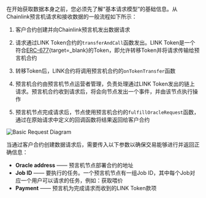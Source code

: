 在开始获取数据本身之前，您必须先了解“基本请求模型”的基础信息。从Chainlink预言机请求和接收数据的一般流程如下所示：

1. 客户合约创建并向Chainlink预言机发出数据请求

2. 请求通过LINK Token合约的`transferAndCall`函数发出。LINK Token是一个符合[ERC-677](https://github.com/ethereum/EIPs/issues/677){target=_blank}的Token，即允许转移Token并将请求传输给预言机合约

3. 转移Token后，LINK合约将调用预言机合约的`onTokenTransfer`函数

4. 预言机合约由预言机节点运营者管理，负责处理通过LINK Token发出的链上请求。预言机合约收到请求后，将会向节点发出一个事件，并由该节点执行操作

5. 预言机节点完成请求后，节点使用预言机合约的`fulfillOracleRequest`函数，通过在原始请求中定义的回调函数将结果返回给客户合约

![Basic Request Diagram](/images/builders/integrations/oracles/chainlink/chainlink-basic-request.png)

当通过客户合约创建数据请求后，需要传入以下参数以确保交易能够进行并返回正确信息：

 - **Oracle address** —— 预言机节点部署合约的地址
 - **Job ID** —— 要执行的任务。一个预言机节点有一组Job ID，其中每个Job对应一个用户可以请求的任务，例如：获取喂价
 - **Payment** —— 预言机为完成请求而收到的LINK Token款项